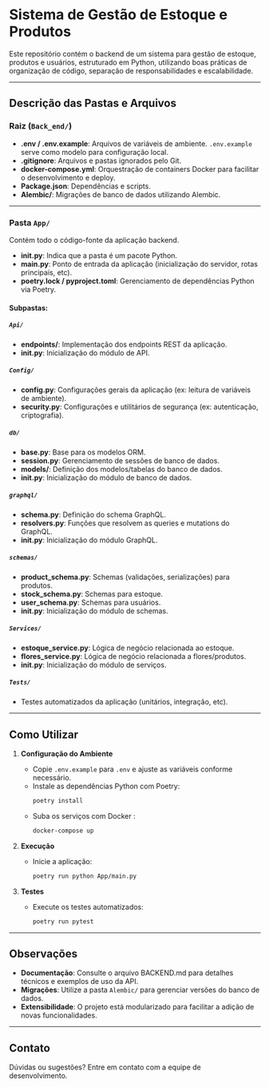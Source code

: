 # Sistema de Gestão de Estoque e Produtos

Este repositório contém o backend de um sistema para gestão de estoque, produtos e usuários, estruturado em Python, utilizando boas práticas de organização de código, separação de responsabilidades e escalabilidade.

---

## Descrição das Pastas e Arquivos

### Raiz (`Back_end/`)

- **.env / .env.example**: Arquivos de variáveis de ambiente. `.env.example` serve como modelo para configuração local.
- **.gitignore**: Arquivos e pastas ignorados pelo Git.
- **docker-compose.yml**: Orquestração de containers Docker para facilitar o desenvolvimento e deploy.
- **Package.json**: Dependências e scripts.
- **Alembic/**: Migrações de banco de dados utilizando Alembic.

---

### Pasta `App/`

Contém todo o código-fonte da aplicação backend.

- **__init__.py**: Indica que a pasta é um pacote Python.
- **main.py**: Ponto de entrada da aplicação (inicialização do servidor, rotas principais, etc).
- **poetry.lock / pyproject.toml**: Gerenciamento de dependências Python via Poetry.

#### Subpastas:

##### `Api/`
- **endpoints/**: Implementação dos endpoints REST da aplicação.
- **__init__.py**: Inicialização do módulo de API.

##### `Config/`
- **config.py**: Configurações gerais da aplicação (ex: leitura de variáveis de ambiente).
- **security.py**: Configurações e utilitários de segurança (ex: autenticação, criptografia).

##### `db/`
- **base.py**: Base para os modelos ORM.
- **session.py**: Gerenciamento de sessões de banco de dados.
- **models/**: Definição dos modelos/tabelas do banco de dados.
- **__init__.py**: Inicialização do módulo de banco de dados.

##### `graphql/`
- **schema.py**: Definição do schema GraphQL.
- **resolvers.py**: Funções que resolvem as queries e mutations do GraphQL.
- **__init__.py**: Inicialização do módulo GraphQL.

##### `schemas/`
- **product_schema.py**: Schemas (validações, serializações) para produtos.
- **stock_schema.py**: Schemas para estoque.
- **user_schema.py**: Schemas para usuários.
- **__init__.py**: Inicialização do módulo de schemas.

##### `Services/`
- **estoque_service.py**: Lógica de negócio relacionada ao estoque.
- **flores_service.py**: Lógica de negócio relacionada a flores/produtos.
- **__init__.py**: Inicialização do módulo de serviços.

##### `Tests/`
- Testes automatizados da aplicação (unitários, integração, etc).

---

## Como Utilizar

1. **Configuração do Ambiente**
   - Copie `.env.example` para `.env` e ajuste as variáveis conforme necessário.
   - Instale as dependências Python com Poetry:
     ```sh
     poetry install
     ```
   - Suba os serviços com Docker :
     ```sh
     docker-compose up
     ```

2. **Execução**
   - Inicie a aplicação:
     ```sh
     poetry run python App/main.py
     ```

3. **Testes**
   - Execute os testes automatizados:
     ```sh
     poetry run pytest
     ```

---

## Observações

- **Documentação**: Consulte o arquivo BACKEND.md para detalhes técnicos e exemplos de uso da API.
- **Migrações**: Utilize a pasta `Alembic/` para gerenciar versões do banco de dados.
- **Extensibilidade**: O projeto está modularizado para facilitar a adição de novas funcionalidades.

---

## Contato

Dúvidas ou sugestões? Entre em contato com a equipe de desenvolvimento.

